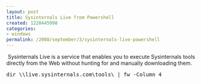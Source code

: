 ```yaml
---
layout: post
title: Sysinternals Live from Powershell
created: 1220445998
categories:
- windows
permalink: /2008/september/3/sysinternals-live-powershell
---
```

<p>&nbsp;Sysinternals Live is a service that enables you to execute Sysinternals tools directly from the Web without hunting for and manually downloading them.</p>
<pre>
dir \\live.sysinternals.com\tools\ | fw -Column 4
&nbsp;</pre>
<p>&nbsp;</p>
